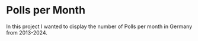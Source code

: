 # Polls per Month

In  this project I wanted to display the number of Polls per month in Germany from 2013-2024.
